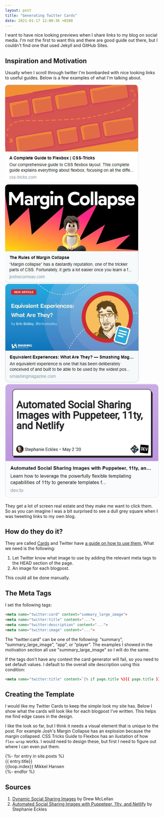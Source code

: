 ```yaml
---
layout: post
title: "Generating Twitter Cards"
date: 2021-01-17 12:00:36 +0200
---
```


I want to have nice looking previews when I share links to my blog on social media. I'm not the first to want this and there are good guide out there, but I couldn't find one that used Jekyll and GitHub Sites.

## Inspiration and Motivation
Usually when I scroll through twitter I'm bombarded with nice looking links to useful guides. Below is a few examples of what I'm talking about.

<div class='preview-grid'>
    <div class='screenshot'>
        <a href='https://css-tricks.com/snippets/css/a-guide-to-flexbox/'><img src="/data/social-media-preview/cssTricksFlexbox.JPG" alt="The Twitter Card for CSS Tricks's guide to Flexbox."></a>
    </div>
    <div class='screenshot'>
        <a href='https://www.joshwcomeau.com/css/rules-of-margin-collapse/'><img src="/data/social-media-preview/joshWMarginCollapse.JPG" alt="Josh W. Comeau's guide to Margin Collapse"></a>
    </div>
    <div class='screenshot'>
        <a href='https://www.smashingmagazine.com/2020/05/equivalent-experiences-part1/'><img src="/data/social-media-preview/smashingMagazine.JPG" alt="Smashing Magazine's guide to Equivalent Experiences"></a>
    </div>
    <div class='screenshot'>
        <a href='https://dev.to/5t3ph/automated-social-sharing-images-with-puppeteer-11ty-and-netlify-22ln'><img src="/data/social-media-preview/StephanieEAutomatedSocial.PNG" alt="Automated Social Sharing Images with Puppeteer, 11ty, and Netlify by Stephanie Eckles"></a>
    </div>
</div>

They get a lot of screen real estate and they make me want to click them. So as you can imagine I was a bit surprised to see a dull grey square when I was tweeting links to my own blog.

## How do they do it?

They are called [Cards](https://developer.twitter.com/en/docs/twitter-for-websites/cards/overview/abouts-cards) and Twitter have [a guide on how to use them.](https://developer.twitter.com/en/docs/twitter-for-websites/cards/guides/getting-started) What we need is the following:

1. Let Twitter know what image to use by adding the relevant meta tags to the HEAD section of the page.
1. An image for each blogpost. 

This could all be done manually. 


## The Meta Tags
I set the following tags:
```html
<meta name="twitter:card" content="summary_large_image">
<meta name="twitter:title" content="...">
<meta name="twitter:description" content="...">
<meta name="twitter:image" content="...">
```

The "twitter:card" can be one of the following: “summary”, “summary_large_image”, “app”, or “player”. The examples I showed in the motivation section all use "summary_large_image" so I will do the same.

If the tags don't have any context the card generator will fail, so you need to set default values. I default to the overall site description using this condition:

```html
<meta name="twitter:title" content=`{% if page.title %}{{ page.title }}{% else %}{{ site.title }}{% endif %}`>
```

## Creating the Template
I would like my Twitter Cards to keep the simple look my site has. Below I show what the cards will look like for each blogpost I've written. This helps me find edge cases in the design.

I like the look so far, but I think it needs a visual element that is unique to the post. For example Josh's Margin Collapse has an explosion because the margin collapsed. CSS Tricks Guide to Flexbox has an ilustation of how `flex-wrap` works. I would need to design these, but first I need to figure out where I can even put them.

<div class='preview-grid'>
{%- for entry in site.posts %}
    <div class='preview'>
        <div class='inner-grid'>
            <div class='graphic'></div>
            <div class='title'>{{ entry.title}}</div>
            <div class='footer'> {{loop.index}} Mikkel Hansen</div>
        </div>
    </div>
{%- endfor %}
</div>

## Sources
1. [Dynamic Social Sharing Images](https://24ways.org/2018/dynamic-social-sharing-images/) by Drew McLellan
1. [Automated Social Sharing Images with Puppeteer, 11ty, and Netlify](https://dev.to/5t3ph/automated-social-sharing-images-with-puppeteer-11ty-and-netlify-22ln) by Stephanie Eckles

<link rel="stylesheet" href="/css/social-media-preview.css">